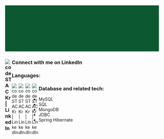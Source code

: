 ![Alt Text](https://github.com/fabdullah230/fabdullah230/blob/main/intro%20gif.gif)



### Connect with me on LinkedIn [<img align="left" alt="codeSTACKr | LinkedIn" width="22px" src="https://image.flaticon.com/icons/png/512/174/174857.png" />][linkedin]

[LinkedIn]: www.linkedin.com/in/fardin-abdullah-230

### Languages:
<img align="left" alt="codeSTACKr | LinkedIn" width="22px" src="https://brandslogos.com/wp-content/uploads/images/java-logo.png" /> 
<img align="left" alt="codeSTACKr | LinkedIn" width="22px" src="https://upload.wikimedia.org/wikipedia/commons/1/19/C_Logo.png" /> 
<img align="left" alt="codeSTACKr | LinkedIn" width="22px" src="https://cdn3.iconfinder.com/data/icons/logos-and-brands-adobe/512/267_Python-512.png" /> 
<img align="left" alt="codeSTACKr | LinkedIn" width="22px" src="https://upload.wikimedia.org/wikipedia/commons/thumb/9/99/Unofficial_JavaScript_logo_2.svg/768px-Unofficial_JavaScript_logo_2.svg.png" /> 




### Database and related tech:
- MySQL
- SQL
- MongoDB
- JDBC
- Spring Hibernate


<!--
**fabdullah230/fabdullah230** is a ✨ _special_ ✨ repository because its `README.md` (this file) appears on your GitHub profile.

Here are some ideas to get you started:

- 🔭 I’m currently working on ...
- 🌱 I’m currently learning ...
- 👯 I’m looking to collaborate on ...
- 🤔 I’m looking for help with ...
- 💬 Ask me about ...
- 📫 How to reach me: ...
- 😄 Pronouns: ...
- ⚡ Fun fact: ...
-->
